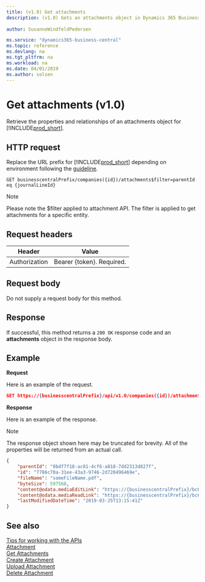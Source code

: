 ```yaml
---
title: (v1.0) Get attachments
description: (v1.0) Gets an attachments object in Dynamics 365 Business Central.
 
author: SusanneWindfeldPedersen

ms.service: "dynamics365-business-central"
ms.topic: reference
ms.devlang: na
ms.tgt_pltfrm: na
ms.workload: na
ms.date: 04/01/2019
ms.author: solsen
---
```


# Get attachments (v1.0)
Retrieve the properties and relationships of an attachments object for [!INCLUDE[prod_short](../../../includes/prod_short.md)].

## HTTP request
Replace the URL prefix for [!INCLUDE[prod_short](../../../includes/prod_short.md)] depending on environment following the [guideline](../../v1.0/endpoints-apis-for-dynamics.md).
```
GET businesscentralPrefix/companies({id})/attachments$filter=parentId eq {journalLineId}
```

> [!NOTE]  
> Please note the $filter applied to attachment API. The filter is applied to get attachments for a specific entity. 


## Request headers

|Header|Value|
|------|-----|
|Authorization  |Bearer {token}. Required. |

## Request body
Do not supply a request body for this method.

## Response
If successful, this method returns a ```200 OK``` response code and an **attachments** object in the response body.

## Example

**Request**

Here is an example of the request.
```json
GET https://{businesscentralPrefix}/api/v1.0/companies({id})/attachments$filter=parentId eq {journalLineId}
```

**Response**

Here is an example of the response. 

> [!NOTE]  
>   The response object shown here may be truncated for brevity. All of the properties will be returned from an actual call.

```json
{   
    "parentId": "8bdf7f18-ac81-4cf6-a018-7dd2313d827f",
    "id": "7786c70a-31ee-43a3-9746-2d720496469e",
    "fileName": "someFileName.pdf",
    "byteSize": 597568,
    "content@odata.mediaEditLink": "https://{businesscentralPrefix}/bc66bcbc-5b7f-4043-b352-f4ab70c81d11/api/v1.0/companies(d888c94e-0bf9-42e5-96eb-060739125558)/attachments(parentId=8bdf7f18-ac81-4cf6-a018-7dd2313d827f,id=7786c70a-31ee-43a3-9746-2d720496469e)/content",
    "content@odata.mediaReadLink": "https://{businesscentralPrefix}/bc66bcbc-5b7f-4043-b352-f4ab70c81d11/api/v1.0/companies(d888c94e-0bf9-42e5-96eb-060739125558)/attachments(parentId=8bdf7f18-ac81-4cf6-a018-7dd2313d827f,id=7786c70a-31ee-43a3-9746-2d720496469e)/content",
    "lastModifiedDateTime": "2019-03-25T13:15:41Z"
}
```


## See also
[Tips for working with the APIs](../../../developer/devenv-connect-apps-tips.md)  
[Attachment](../resources/dynamics_attachment.md)  
[Get Attachments](dynamics_attachment_get.md)  
[Create Attachment](dynamics_attachment_create.md)  
[Upload Attachment](dynamics_attachment_patch.md)  
[Delete Attachment](dynamics_attachment_delete.md)  
